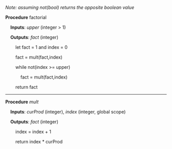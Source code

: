 _Note: assuming not(bool) returns the opposite boolean value_

**Procedure** factorial

&nbsp;&nbsp;&nbsp;&nbsp;**Inputs**: _upper_ (integer > 1)

&nbsp;&nbsp;&nbsp;&nbsp;**Outputs**: _fact_ (integer)

&nbsp;&nbsp;&nbsp;&nbsp;&nbsp;&nbsp;&nbsp;&nbsp;let fact = 1 and index = 0

&nbsp;&nbsp;&nbsp;&nbsp;&nbsp;&nbsp;&nbsp;&nbsp;fact = mult(fact,index)

&nbsp;&nbsp;&nbsp;&nbsp;&nbsp;&nbsp;&nbsp;&nbsp;while not(index >= upper)

&nbsp;&nbsp;&nbsp;&nbsp;&nbsp;&nbsp;&nbsp;&nbsp;&nbsp;&nbsp;&nbsp;&nbsp;fact = mult(fact,index)

&nbsp;&nbsp;&nbsp;&nbsp;&nbsp;&nbsp;&nbsp;&nbsp;return fact

---

**Procedure** _mult_

&nbsp;&nbsp;&nbsp;&nbsp;**Inputs**: _curProd_ (integer), _index_ (integer, global scope)

&nbsp;&nbsp;&nbsp;&nbsp;**Outputs**: _fact_ (integer)

&nbsp;&nbsp;&nbsp;&nbsp;&nbsp;&nbsp;&nbsp;&nbsp;index = index + 1

&nbsp;&nbsp;&nbsp;&nbsp;&nbsp;&nbsp;&nbsp;&nbsp;return index * curProd
